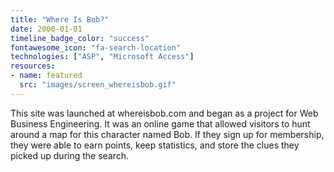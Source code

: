 ```yaml
---
title: "Where Is Bob?"
date: 2000-01-01
timeline_badge_color: "success"
fontawesome_icon: "fa-search-location"
technologies: ["ASP", "Microsoft Access"]
resources:
- name: featured
  src: "images/screen_whereisbob.gif"
---
```


This site was launched at whereisbob.com and began as a project for Web Business Engineering. 
It was an online game that allowed visitors to hunt around a map for this character named Bob. 
If they sign up for membership, they were able to earn points, keep statistics, and store the clues 
they picked up during the search.
